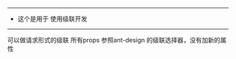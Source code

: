 **********************************************************************************************************************
*  这个是用于 使用级联开发
**********************************************************************************************************************

可以做请求形式的级联
所有props 参照ant-design 的级联选择器，没有加新的属性